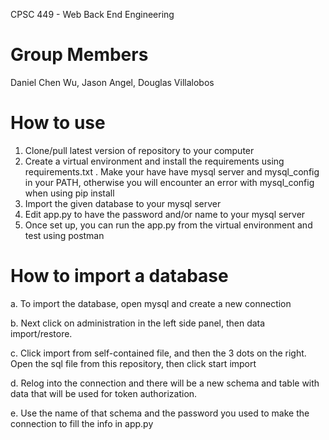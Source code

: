 CPSC 449 - Web Back End Engineering
# Group Members
Daniel Chen Wu, Jason Angel, Douglas Villalobos

# How to use
1. Clone/pull latest version of repository to your computer
2. Create a virtual environment and install the requirements using requirements.txt . Make your have have mysql server and mysql_config in your PATH, otherwise you will encounter an error with mysql_config when using pip install
3. Import the given database to your mysql server
4. Edit app.py to have the password and/or name to your mysql server
5. Once set up, you can run the app.py from the virtual environment and test using postman

# How to import a database
a. To import the database, open mysql and create a new connection
  
b. Next click on administration in the left side panel, then data import/restore.
  
c. Click import from self-contained file, and then the 3 dots on the right. Open the sql file from this repository, then click start import
  
d. Relog into the connection and there will be a new schema and table with data that will be used for token authorization.

e. Use the name of that schema and the password you used to make the connection to fill the info in app.py

